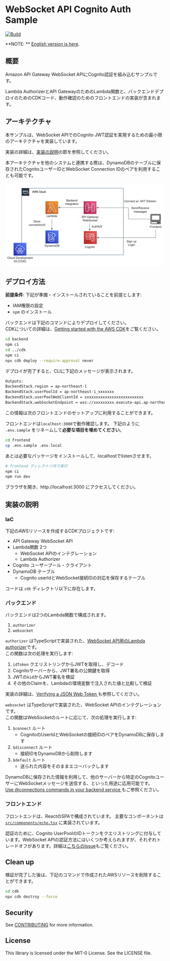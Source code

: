 # WebSocket API Cognito Auth Sample
[![Build](https://github.com/aws-samples/websocket-api-cognito-auth-sample/actions/workflows/build.yml/badge.svg)](https://github.com/aws-samples/websocket-api-cognito-auth-sample/actions/workflows/build.yml)

**NOTE: ** [English version is here](README_en.md).

## 概要
Amazon API Gateway WebSocket APIにCognito認証を組み込むサンプルです。

Lambda AuthorizerとAPI GatewayのためのLambda関数と、バックエンドデプロイのためのCDKコード、動作確認のためのフロントエンドの実装が含まれます。

## アーキテクチャ
本サンプルは、WebSocket APIでのCognito JWT認証を実現するための最小限のアーキテクチャを実装しています。

実装の詳細は、[実装の説明](#実装の説明)の節を参照してください。

本アーキテクチャを他のシステムと連携する際は、DynamoDBのテーブルに保存されたCognitoユーザーIDとWebSocket Connection IDのペアを利用することも可能です。

![architecture](doc/img/architecture.png)

## デプロイ方法
**前提条件**: 下記が準備・インストールされていることを前提とします:
* IAM権限の設定
* `npm` のインストール


バックエンドは下記のコマンドによりデプロイしてください。  
CDKについての詳細は、[Getting started with the AWS CDK](https://docs.aws.amazon.com/cdk/latest/guide/getting_started.html)をご覧ください。

```sh
cd backend
npm ci
cd ../cdk
npm ci
npx cdk deploy --require-approval never
```

デプロイが完了すると、CLIに下記のメッセージが表示されます。

```sh
Outputs:
BackendStack.region = ap-northeast-1
BackendStack.userPoolId = ap-northeast-1_xxxxxxx
BackendStack.userPoolWebClientId = xxxxxxxxxxxxxxxxxxxxxxxxxx
BackendStack.webSocketEndpoint = wss://xxxxxxxxx.execute-api.ap-northeast-1.amazonaws.com/prod
```

この情報は次のフロントエンドのセットアップに利用することができます。

フロントエンドは`localhost:3000`で動作確認します。
下記のように `.env.sample` をリネームして**必要な項目を埋めてください**。
```sh
cd frontend
cp .env.sample .env.local
```

あとは必要なパッケージをインストールして、localhostでlistenさせます。
```sh
# frontend ディレクトリ内で実行
npm ci
npm run dev
```

ブラウザを開き、http://localhost:3000 にアクセスしてください。

## 実装の説明
### IaC
下記のAWSリソースを作成するCDKプロジェクトです:
* API Gateway WebSocket API
* Lambda関数 2つ
    * WebSocket APIのインテグレーション
    * Lambda Authorizer
* Cognito ユーザープール・クライアント
* DynamoDB テーブル
    * Cognito userIdとWebSocket接続IDの対応を保存するテーブル

コードは `cdk` ディレクトリ以下に存在します。  

### バックエンド
バックエンドは2つのLambda関数で構成されます。
1. `authorizer`
2. `websocket`

`authorizer` はTypeScriptで実装された、[WebSocket API用のLambda authorizer](https://docs.aws.amazon.com/apigateway/latest/developerguide/apigateway-websocket-api-lambda-auth.html)です。  
この関数は次の処理を実行します:
1. `idToken` クエリストリングからJWTを取得し、デコード
2. Cognitoサーバーから、JWT署名の公開鍵を取得
3. JWTの`kid`からJWT署名を検証
4. その他のClaimを、Lambdaの環境変数で注入された値と比較して検証

実装の詳細は、[Verifying a JSON Web Token
](https://docs.aws.amazon.com/cognito/latest/developerguide/amazon-cognito-user-pools-using-tokens-verifying-a-jwt.html)も参照してください。

`websocket` はTypeScriptで実装された、WebSocket APIのインテグレーションです。  
この関数はWebSocketのルートに応じて、次の処理を実行します:
1. `$connect` ルート
    * CognitoのUserIdとWebSocketの接続IDのペアをDynamoDBに保存します
2. `$disconnect` ルート
    * 接続IDをDynamoDBから削除します
3. `$default` ルート
    * 送られた内容をそのままエコーバックします

DynamoDBに保存された情報を利用して、他のサーバーから特定のCognitoユーザーにWebSocketメッセージを送信する、といった用途に応用可能です。  
[Use @connections commands in your backend service
](https://docs.aws.amazon.com/apigateway/latest/developerguide/apigateway-how-to-call-websocket-api-connections.html)もご参照ください。

### フロントエンド
フロントエンドは、ReactのSPAで構成されています。
主要なコンポーネントは [`src/components/echo.tsx`](frontend/src/components/echo.tsx) に実装されています。

認証のために、Cognito UserPoolのIDトークンをクエリストリングに付与しています。WebSocket APIの認証方法にはいくつか考えられますが、それぞれトレードオフがあります。詳細は[こちらのIssue](https://github.com/aws-samples/websocket-api-cognito-auth-sample/issues/15#issuecomment-1173401338)もご覧ください。

## Clean up
検証が完了した後は、下記のコマンドで作成されたAWSリソースを削除することができます。

```sh
cd cdk
npx cdk destroy --force
```

## Security

See [CONTRIBUTING](CONTRIBUTING.md#security-issue-notifications) for more information.

## License

This library is licensed under the MIT-0 License. See the LICENSE file.
